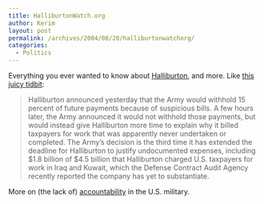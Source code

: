 ```yaml
---
title: HalliburtonWatch.org
author: Kerim
layout: post
permalink: /archives/2004/08/20/halliburtonwatchorg/
categories:
  - Politics
---
```

Everything you ever wanted to know about <a href="http://www.halliburtonwatch.org/home.html" onclick="_gaq.push(['_trackEvent', 'outbound-article', 'http://www.halliburtonwatch.org/home.html', 'Halliburton']);" >Halliburton</a>, and more. Like <a href="http://www.halliburtonwatch.org/news/withhold_payment_rescind.html" onclick="_gaq.push(['_trackEvent', 'outbound-article', 'http://www.halliburtonwatch.org/news/withhold_payment_rescind.html', 'this juicy tidbit']);" >this juicy tidbit</a>:

> Halliburton announced yesterday that the Army would withhold 15 percent of future payments because of suspicious bills. A few hours later, the Army announced it would not withhold those payments, but would instead give Halliburton more time to explain why it billed taxpayers for work that was apparently never undertaken or completed. The Army&#8217;s decision is the third time it has extended the deadline for Halliburton to justify undocumented expenses, including $1.8 billion of $4.5 billion that Halliburton charged U.S. taxpayers for work in Iraq and Kuwait, which the Defense Contract Audit Agency recently reported the company has yet to substantiate.

More on (the lack of) <a href="http://test.oxus.net/archives/000262.html" onclick="_gaq.push(['_trackEvent', 'outbound-article', 'http://test.oxus.net/archives/000262.html', 'accountability']);" >accountability</a> in the U.S. military.

